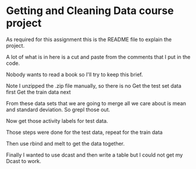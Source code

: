 # Getting and Cleaning Data course project
As required for this assignment this is the README file to explain the project.

A lot of what is in here is a cut and paste from the comments that I put in the code.

Nobody wants to read a book so I'll try to keep this brief.  

Note I unzipped the .zip file manually, so there is no
Get the test set data first
Get the train data next

From these data sets that we are going to merge all we care about is
mean and standard deviation.  So grepl those out.

Now get those activity labels for test data.

Those steps were done for the test data, repeat for the train data

Then use rbind and melt to get the data together.

Finally I wanted to use dcast and then write a table but I could not get my
Dcast to work.

